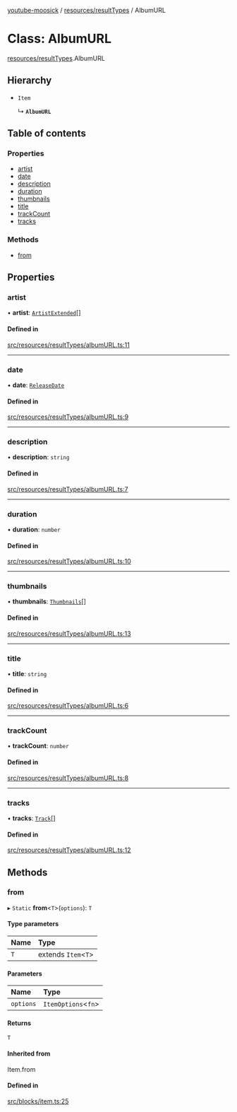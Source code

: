 [youtube-moosick](../README.md) / [resources/resultTypes](../modules/resources_resultTypes.md) / AlbumURL

# Class: AlbumURL

[resources/resultTypes](../modules/resources_resultTypes.md).AlbumURL

## Hierarchy

- `Item`

  ↳ **`AlbumURL`**

## Table of contents

### Properties

- [artist](resources_resultTypes.AlbumURL.md#artist)
- [date](resources_resultTypes.AlbumURL.md#date)
- [description](resources_resultTypes.AlbumURL.md#description)
- [duration](resources_resultTypes.AlbumURL.md#duration)
- [thumbnails](resources_resultTypes.AlbumURL.md#thumbnails)
- [title](resources_resultTypes.AlbumURL.md#title)
- [trackCount](resources_resultTypes.AlbumURL.md#trackcount)
- [tracks](resources_resultTypes.AlbumURL.md#tracks)

### Methods

- [from](resources_resultTypes.AlbumURL.md#from)

## Properties

### artist

• **artist**: [`ArtistExtended`](resources_generalTypes.ArtistExtended.md)[]

#### Defined in

[src/resources/resultTypes/albumURL.ts:11](https://github.com/EvasiveXkiller/youtube-moosick/blob/a5ad31f/src/resources/resultTypes/albumURL.ts#L11)

___

### date

• **date**: [`ReleaseDate`](resources_resultTypes.ReleaseDate.md)

#### Defined in

[src/resources/resultTypes/albumURL.ts:9](https://github.com/EvasiveXkiller/youtube-moosick/blob/a5ad31f/src/resources/resultTypes/albumURL.ts#L9)

___

### description

• **description**: `string`

#### Defined in

[src/resources/resultTypes/albumURL.ts:7](https://github.com/EvasiveXkiller/youtube-moosick/blob/a5ad31f/src/resources/resultTypes/albumURL.ts#L7)

___

### duration

• **duration**: `number`

#### Defined in

[src/resources/resultTypes/albumURL.ts:10](https://github.com/EvasiveXkiller/youtube-moosick/blob/a5ad31f/src/resources/resultTypes/albumURL.ts#L10)

___

### thumbnails

• **thumbnails**: [`Thumbnails`](resources_generalTypes.Thumbnails.md)[]

#### Defined in

[src/resources/resultTypes/albumURL.ts:13](https://github.com/EvasiveXkiller/youtube-moosick/blob/a5ad31f/src/resources/resultTypes/albumURL.ts#L13)

___

### title

• **title**: `string`

#### Defined in

[src/resources/resultTypes/albumURL.ts:6](https://github.com/EvasiveXkiller/youtube-moosick/blob/a5ad31f/src/resources/resultTypes/albumURL.ts#L6)

___

### trackCount

• **trackCount**: `number`

#### Defined in

[src/resources/resultTypes/albumURL.ts:8](https://github.com/EvasiveXkiller/youtube-moosick/blob/a5ad31f/src/resources/resultTypes/albumURL.ts#L8)

___

### tracks

• **tracks**: [`Track`](resources_resultTypes.Track.md)[]

#### Defined in

[src/resources/resultTypes/albumURL.ts:12](https://github.com/EvasiveXkiller/youtube-moosick/blob/a5ad31f/src/resources/resultTypes/albumURL.ts#L12)

## Methods

### from

▸ `Static` **from**<`T`\>(`options`): `T`

#### Type parameters

| Name | Type |
| :------ | :------ |
| `T` | extends `Item`<`T`\> |

#### Parameters

| Name | Type |
| :------ | :------ |
| `options` | `ItemOptions`<`fn`\> |

#### Returns

`T`

#### Inherited from

Item.from

#### Defined in

[src/blocks/item.ts:25](https://github.com/EvasiveXkiller/youtube-moosick/blob/a5ad31f/src/blocks/item.ts#L25)

